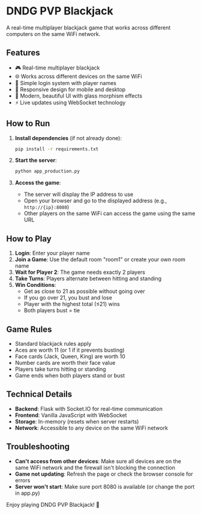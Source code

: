 # DNDG PVP Blackjack

A real-time multiplayer blackjack game that works across different computers on the same WiFi network.

## Features

- 🎮 Real-time multiplayer blackjack
- 🌐 Works across different devices on the same WiFi
- 🔐 Simple login system with player names
- 📱 Responsive design for mobile and desktop
- 🎨 Modern, beautiful UI with glass morphism effects
- ⚡ Live updates using WebSocket technology

## How to Run

1. **Install dependencies** (if not already done):
   ```bash
   pip install -r requirements.txt
   ```

2. **Start the server**:
   ```bash
   python app_production.py
   ```

3. **Access the game**:
   - The server will display the IP address to use
   - Open your browser and go to the displayed address (e.g., `http://{ip}:8080`)
   - Other players on the same WiFi can access the game using the same URL

## How to Play

1. **Login**: Enter your player name
2. **Join a Game**: Use the default room "room1" or create your own room name
3. **Wait for Player 2**: The game needs exactly 2 players
4. **Take Turns**: Players alternate between hitting and standing
5. **Win Conditions**:
   - Get as close to 21 as possible without going over
   - If you go over 21, you bust and lose
   - Player with the highest total (≤21) wins
   - Both players bust = tie

## Game Rules

- Standard blackjack rules apply
- Aces are worth 11 (or 1 if it prevents busting)
- Face cards (Jack, Queen, King) are worth 10
- Number cards are worth their face value
- Players take turns hitting or standing
- Game ends when both players stand or bust

## Technical Details

- **Backend**: Flask with Socket.IO for real-time communication
- **Frontend**: Vanilla JavaScript with WebSocket
- **Storage**: In-memory (resets when server restarts)
- **Network**: Accessible to any device on the same WiFi network

## Troubleshooting

- **Can't access from other devices**: Make sure all devices are on the same WiFi network and the firewall isn't blocking the connection
- **Game not updating**: Refresh the page or check the browser console for errors
- **Server won't start**: Make sure port 8080 is available (or change the port in app.py)

Enjoy playing DNDG PVP Blackjack! 🎉
